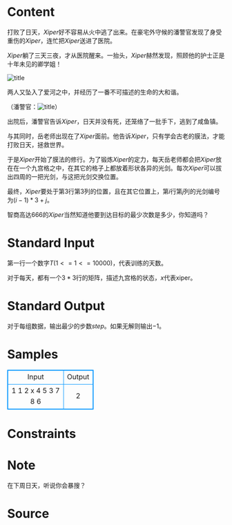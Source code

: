 
# Content

打败了日天，$Xiper$好不容易从火中逃了出来。在豪宅外守候的潘警官发现了身受重伤的$Xiper$，连忙把$Xiper$送进了医院。

$Xiper$躺了三天三夜，才从医院醒来。一抬头，$Xiper$赫然发现，照顾他的护士正是十年未见的卿学姐！

![title](/source/lutece/xiperde-qi-miao-li-xian-3/img/aHR0cHM6Ly9hY20udWVzdGMuZWR1LmNuL21lZGlhL2ltYWdlL3Byb2JsZW0vMTM4MC8yMDE2MDUwODAwMzUyNTYxODM1LmpwZw==.jpg)

两人又坠入了爱河之中，并经历了一番不可描述的生命的大和谐。

（潘警官：![title](/source/lutece/xiperde-qi-miao-li-xian-3/img/aHR0cHM6Ly9hY20udWVzdGMuZWR1LmNuL21lZGlhL2ltYWdlL3Byb2JsZW0vMTM4MC8yMDE2MDUwODAwMzY0NTk1MzM2LmpwZw==.jpg)）

出院后，潘警官告诉$Xiper$，日天并没有死，还笼络了一批手下，逃到了咸鱼镇。

与其同时，岳老师出现在了$Xiper$面前。他告诉$Xiper$，只有学会古老的膜法，才能打败日天，拯救世界。

于是$Xiper$开始了膜法的修行。为了锻炼$Xiper$的定力，每天岳老师都会把$Xiper$放在在一个九宫格之中，在其它的格子上都放着形状各异的光剑。每次$Xiper$可以拔出四周的一把光剑，与这把光剑交换位置。

最终，$Xiper$要处于第$3$行第$3$列的位置，且在其它位置上，第$i$行第$j$列的光剑编号为$(i - 1) * 3 + j$。

智商高达666的$Xiper$当然知道他要到达目标的最少次数是多少，你知道吗？

# Standard Input

第一行一个数字$T$($1<=1<=10000$)，代表训练的天数。

对于每天，都有一个$3*3$行的矩阵，描述九宫格的状态，$x$代表xiper。

# Standard Output

对于每组数据，输出最少的步数$step$。如果无解则输出$-1$。

# Samples

<style>
        table,table tr th, table tr td { border:1px solid #0094ff; }
        table { width: 200px; min-height: 25px; line-height: 25px; text-align: center; border-collapse: collapse;}   
    </style>
<table>
	<tr>
		<td>Input</td>
		<td>Output</td>
	</tr>
<tr><td>1
1 2 x
4 5 3
7 8 6</td><td>2</td></tr></table>


# Constraints



# Note

在下周日天，听说你会暴搜？

# Source


